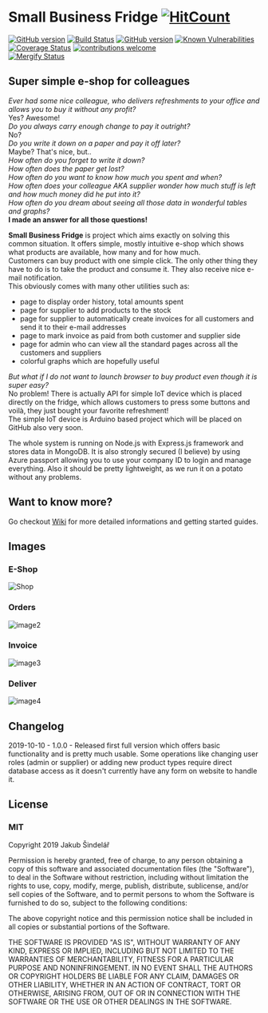 # Small Business Fridge [![HitCount](http://hits.dwyl.io/houby-studio/small-business-fridge.svg)](http://hits.dwyl.io/houby-studio/small-business-fridge)

[![GitHub version](https://badge.fury.io/gh/houby-studio%2Fsmall-business-fridge.svg)](https://badge.fury.io/gh/houby-studio%2Fsmall-business-fridge)
[![Build Status](https://travis-ci.com/houby-studio/small-business-fridge.svg?branch=master)](https://travis-ci.com/houby-studio/small-business-fridge)
[![GitHub version](https://david-dm.org/houby-studio/small-business-fridge.svg)](https://david-dm.org/)
[![Known Vulnerabilities](https://snyk.io/test/github/houby-studio/small-business-fridge/badge.svg)](https://snyk.io/test/github/houby-studio/small-business-fridge)
[![Coverage Status](https://coveralls.io/repos/github/houby-studio/small-business-fridge/badge.svg?branch=master)](https://coveralls.io/github/houby-studio/small-business-fridge?branch=master)
[![contributions welcome](https://img.shields.io/badge/contributions-welcome-brightgreen.svg?style=flat)](https://github.com/houby-studio/small-business-fridge/issues)  
[![Mergify Status](https://img.shields.io/endpoint.svg?url=https://gh.mergify.io/badges/houby-studio/small-business-fridge&style=flat)](https://github.com/houby-studio/small-business-fridge/pulls)

## Super simple e-shop for colleagues

*Ever had some nice colleague, who delivers refreshments to your office and allows you to buy it without any profit?*  
Yes? Awesome!  
*Do you always carry enough change to pay it outright?*  
No?  
*Do you write it down on a paper and pay it off later?*  
Maybe? That's nice, but..  
*How often do you forget to write it down?*  
*How often does the paper get lost?*  
*How often do you want to know how much you spent and when?*  
*How often does your colleague AKA supplier wonder how much stuff is left and how much money did he put into it?*  
*How often do you dream about seeing all those data in wonderful tables and graphs?*  
**I made an answer for all those questions!**

**Small Business Fridge** is project which aims exactly on solving this common situation. It offers simple, mostly intuitive e-shop which shows what products are available, how many and for how much.  
Customers can buy product with one simple click. The only other thing they have to do is to take the product and consume it. They also receive nice e-mail notification.  
This obviously comes with many other utilities such as:

 - page to display order history, total amounts spent
 - page for supplier to add products to the stock
 - page for supplier to automatically create invoices for all customers and send it to their e-mail addresses
 - page to mark invoice as paid from both customer and supplier side
 - page for admin who can view all the standard pages across all the customers and suppliers
 - colorful graphs which are hopefully useful

*But what if I do not want to launch browser to buy product even though it is super easy?*  
No problem! There is actually API for simple IoT device which is placed directly on the fridge, which allows customers to press some buttons and voilà, they just bought your favorite refreshment!  
The simple IoT device is Arduino based project which will be placed on GitHub also very soon.

The whole system is running on Node.js with Express.js framework and stores data in MongoDB. It is also strongly secured (I believe) by using Azure passport allowing you to use your company ID to login and manage everything. Also it should be pretty lightweight, as we run it on a potato without any problems.

## Want to know more?

Go checkout [Wiki](https://github.com/houby-studio/small-bussiness-fridge/wiki) for more detailed informations and getting started guides.

## Images

### E-Shop
![Shop](https://raw.githubusercontent.com/wiki/houby-studio/small-bussiness-fridge/images/sbf_shop.png)  
### Orders
![image2](https://raw.githubusercontent.com/wiki/houby-studio/small-bussiness-fridge/images/sbf_orders.png)  
### Invoice
![image3](https://raw.githubusercontent.com/wiki/houby-studio/small-bussiness-fridge/images/sbf_invoice.png)  
### Deliver
![image4](https://raw.githubusercontent.com/wiki/houby-studio/small-bussiness-fridge/images/sbf_deliver.png)  

## Changelog

2019-10-10 - 1.0.0 - Released first full version which offers basic functionality and is pretty much usable. Some operations like changing user roles (admin or supplier) or adding new product types require direct database access as it doesn't currently have any form on website to handle it.

## License

### MIT

Copyright 2019 Jakub Šindelář

Permission is hereby granted, free of charge, to any person obtaining a copy of this software and associated documentation files (the "Software"), to deal in the Software without restriction, including without limitation the rights to use, copy, modify, merge, publish, distribute, sublicense, and/or sell copies of the Software, and to permit persons to whom the Software is furnished to do so, subject to the following conditions:

The above copyright notice and this permission notice shall be included in all copies or substantial portions of the Software.

THE SOFTWARE IS PROVIDED "AS IS", WITHOUT WARRANTY OF ANY KIND, EXPRESS OR IMPLIED, INCLUDING BUT NOT LIMITED TO THE WARRANTIES OF MERCHANTABILITY, FITNESS FOR A PARTICULAR PURPOSE AND NONINFRINGEMENT. IN NO EVENT SHALL THE AUTHORS OR COPYRIGHT HOLDERS BE LIABLE FOR ANY CLAIM, DAMAGES OR OTHER LIABILITY, WHETHER IN AN ACTION OF CONTRACT, TORT OR OTHERWISE, ARISING FROM, OUT OF OR IN CONNECTION WITH THE SOFTWARE OR THE USE OR OTHER DEALINGS IN THE SOFTWARE.
